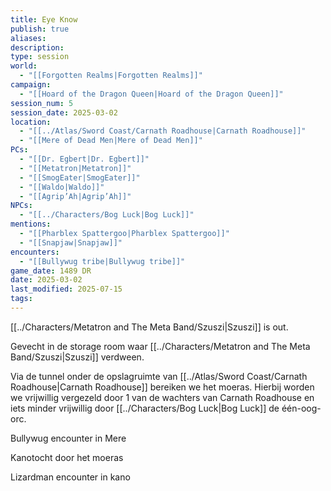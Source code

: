 ```yaml
---
title: Eye Know
publish: true
aliases: 
description: 
type: session
world:
  - "[[Forgotten Realms|Forgotten Realms]]"
campaign:
  - "[[Hoard of the Dragon Queen|Hoard of the Dragon Queen]]"
session_num: 5
session_date: 2025-03-02
location:
  - "[[../Atlas/Sword Coast/Carnath Roadhouse|Carnath Roadhouse]]"
  - "[[Mere of Dead Men|Mere of Dead Men]]"
PCs:
  - "[[Dr. Egbert|Dr. Egbert]]"
  - "[[Metatron|Metatron]]"
  - "[[SmogEater|SmogEater]]"
  - "[[Waldo|Waldo]]"
  - "[[Agrip’Ah|Agrip’Ah]]"
NPCs:
  - "[[../Characters/Bog Luck|Bog Luck]]"
mentions:
  - "[[Pharblex Spattergoo|Pharblex Spattergoo]]"
  - "[[Snapjaw|Snapjaw]]"
encounters:
  - "[[Bullywug tribe|Bullywug tribe]]"
game_date: 1489 DR
date: 2025-03-02
last_modified: 2025-07-15
tags: 
---
```


[[../Characters/Metatron and The Meta Band/Szuszi|Szuszi]] is out.

Gevecht in de storage room waar [[../Characters/Metatron and The Meta Band/Szuszi|Szuszi]] verdween.

Via de tunnel onder de opslagruimte van [[../Atlas/Sword Coast/Carnath Roadhouse|Carnath Roadhouse]] bereiken we het moeras. Hierbij worden we vrijwillig vergezeld door 1 van de wachters van Carnath Roadhouse en iets minder vrijwillig door [[../Characters/Bog Luck|Bog Luck]] de één-oog-orc. 

Bullywug encounter in Mere

Kanotocht door het moeras

Lizardman encounter in kano